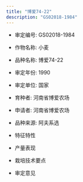 ```yaml
---
title: "博爱74-22"
description: "GS02018-1984"
---
```

* 审定编号:  GS02018-1984

*  作物名称:  小麦

*  品种名称:  博爱74-22

*  审定年份:  1990

*  审定单位:  国家

* 育种者:  河南省博爱农场

*  申请者:  河南省博爱农场

*  品种来源:  阿夫系选

*  特征特性


*  产量表现


*  栽培技术要点


*  审定意见

